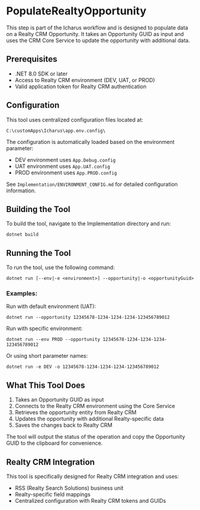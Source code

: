 # PopulateRealtyOpportunity

This step is part of the Icharus workflow and is designed to populate data on a Realty CRM Opportunity. It takes an Opportunity GUID as input and uses the CRM Core Service to update the opportunity with additional data.

## Prerequisites

- .NET 8.0 SDK or later
- Access to Realty CRM environment (DEV, UAT, or PROD)
- Valid application token for Realty CRM authentication

## Configuration

This tool uses centralized configuration files located at:
```
C:\customApps\Icharus\app.env.config\
```

The configuration is automatically loaded based on the environment parameter:
- DEV environment uses `App.Debug.config`
- UAT environment uses `App.UAT.config`
- PROD environment uses `App.PROD.config`

See `Implementation/ENVIRONMENT_CONFIG.md` for detailed configuration information.

## Building the Tool

To build the tool, navigate to the Implementation directory and run:

```
dotnet build
```

## Running the Tool

To run the tool, use the following command:

```
dotnet run [--env|-e <environment>] --opportunity|-o <opportunityGuid>
```

### Examples:

Run with default environment (UAT):
```
dotnet run --opportunity 12345678-1234-1234-1234-123456789012
```

Run with specific environment:
```
dotnet run --env PROD --opportunity 12345678-1234-1234-1234-123456789012
```

Or using short parameter names:
```
dotnet run -e DEV -o 12345678-1234-1234-1234-123456789012
```

## What This Tool Does

1. Takes an Opportunity GUID as input
2. Connects to the Realty CRM environment using the Core Service
3. Retrieves the opportunity entity from Realty CRM
4. Updates the opportunity with additional Realty-specific data
5. Saves the changes back to Realty CRM

The tool will output the status of the operation and copy the Opportunity GUID to the clipboard for convenience.

## Realty CRM Integration

This tool is specifically designed for Realty CRM integration and uses:
- RSS (Realty Search Solutions) business unit
- Realty-specific field mappings
- Centralized configuration with Realty CRM tokens and GUIDs
